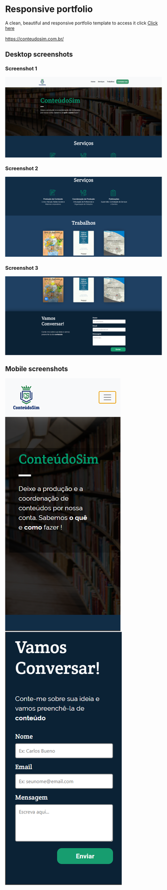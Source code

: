 # Responsive portfolio

A clean, beautiful and responsive portfolio template
to access it click [Click here](https://conteudosim.com.br/)
<br />
<br />
https://conteudosim.com.br/

## Desktop screenshots

### Screenshot 1
![Desktop-1](screens/desktop-1.png?raw=true "Desktop screenshot 1")
<br />

### Screenshot 2
![Desktop-2](screens/desktop-2.png?raw=true "Desktop screenshot 2")
<br />

### Screenshot 3
![Desktop-3](screens/desktop-3.png?raw=true "Desktop screenshot 3")
<br />

## Mobile screenshots
![Mobile-1](screens/mobile-1.png?raw=true "Mobile screenshot 1")
![Mobile-2](screens/mobile-2.png?raw=true "Mobile screenshot 2")
